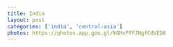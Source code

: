```yaml
---
title: India
layout: post
categories: ['india', 'central-asia']
photos: https://photos.app.goo.gl/kGHvPfFJNgfCdVED8
---
```

